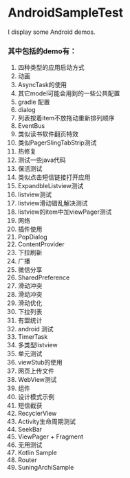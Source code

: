 # AndroidSampleTest
I display some Android demos.

### 其中包括的demo有：

1. 四种类型的应用启动方式
2. 动画
3. AsyncTask的使用
4. 其它model可能会用到的一些公共配置
4. gradle 配置
5. dialog
6. 列表按着item不放拖动重新排列顺序
7. EventBus
8. 类似读书软件翻页特效
9. 类似PagerSlingTabStrip测试
10. 热修复
11. 测试一些java代码
12. 保活测试
13. 类似点击短信链接打开应用
14. ExpandbleListview测试
15. listview测试
16. listview滑动错乱解决测试
17. listview的item中加viewPager测试
18. 网络
19. 插件使用
20. PopDialog
21. ContentProvider
22. 下拉刷新
23. 广播
24. 微信分享
25. SharedPreference
26. 滑动冲突
27. 滑动冲突
28. 滑动优化
29. 下拉列表
30. 有盟统计
31. android 测试
32. TimerTask
33. 多类型listview
34. 单元测试
35. viewStub的使用
36. 网页上传文件
37. WebView测试
38. 组件
39. 设计模式示例
40. 短信截获
41. RecyclerView
42. Activity生命周期测试
43. SeekBar
44. ViewPager + Fragment
45. 无用测试
46. Kotlin Sample
47. Router
48. SuningArchiSample

